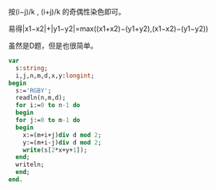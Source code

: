 按(i−j)/k , (i+j)/k 的奇偶性染色即可。

易得|x1−x2|+|y1−y2|=max((x1+x2)−(y1+y2),(x1−x2)−(y1−y2))

虽然是D题，但是也很简单。

```pas
var
  s:string;
  i,j,n,m,d,x,y:longint;
begin
  s:='RGBY';
  readln(n,m,d);
  for i:=0 to n-1 do
  begin
  for j:=0 to m-1 do
  begin
    x:=(m+i+j)div d mod 2;
	y:=(m+i-j)div d mod 2;
	write(s[2*x+y+1]);
  end;
  writeln;
  end;
end.
```